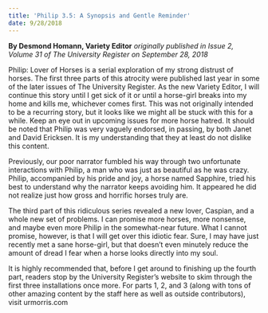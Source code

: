 ```yaml
---
title: 'Philip 3.5: A Synopsis and Gentle Reminder'
date: 9/28/2018
---
```


**By Desmond Homann, Variety Editor** _originally published in Issue 2, Volume 31 of The University Register on September 28, 2018_

Philip: Lover of Horses is a serial exploration of my strong distrust of horses. The first three parts of this atrocity were published last year in some of the later issues of The University Register. As the new Variety Editor, I will continue this story until I get sick of it or until a horse-girl breaks into my home and kills me, whichever comes first. This was not originally intended to be a recurring story, but it looks like we might all be stuck with this for a while. Keep an eye out in upcoming issues for more horse hatred. It should be noted that Philip was very vaguely endorsed, in passing, by both Janet and David Ericksen. It is my understanding that they at least do not dislike this content.

Previously, our poor narrator fumbled his way through two unfortunate interactions with Philip, a man who was just as beautiful as he was crazy. Philip, accompanied by his pride and joy, a horse named Sapphire, tried his best to understand why the narrator keeps avoiding him. It appeared he did not realize just how gross and horrific horses truly are.

The third part of this ridiculous series revealed a new lover, Caspian, and a whole new set of problems. I can promise more horses, more nonsense, and maybe even more Philip in the somewhat-near future. What I cannot promise, however, is that I will get over this idiotic fear. Sure, I may have just recently met a sane horse-girl, but that doesn’t even minutely reduce the amount of dread I fear when a horse looks directly into my soul.

It is highly recommended that, before I get around to finishing up the fourth part, readers stop by the University Register’s website to skim through the first three installations once more. For parts 1, 2, and 3 (along with tons of other amazing content by the staff here as well as outside contributors), visit urmorris.com
